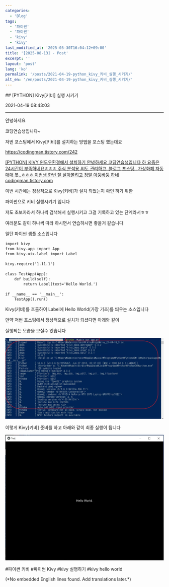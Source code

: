 ```yaml
---
categories:
  - 'Blog'
tags:
  - '파이썬'
  - '파이썬'
  - 'kivy'
  - 'kivy'
last_modified_at: '2025-05-30T16:04:12+09:00'
title: '[2025-08-13] - Post'
excerpt: ''
layout: 'post'
lang: 'ko'
permalink: '/posts/2021-04-19-python_kivy_키비_실행_시키기/'
alt_en: '/en/posts/2021-04-19-python_kivy_키비_실행_시키기/'
---
```


<div class="lang-panel lang-ko" lang="ko">
## [PYTHON] Kivy[키비] 실행 시키기

2021-04-19 08:43:03

* * *

안녕하세요

코딩연습생입니다~

저번 포스팅에서 Kivy[키비]를 설치하는 방법을 포스팅 했는데요

<https://codingman.tistory.com/242>

[ [PYTHON] KIVY 윈도우환경에서 설치하기 안녕하세요 코딩연습생입니다 하 요즘은 24시간이 부족하네요ㅎㅎㅎ 주식 분석용 AI도
관리하고..블로그 포스팅.. 가상화폐 자동 매매 봇..ㅎㅎㅎ 이번생 한번 잘 살아볼려고 정말 아둥바둥 하네
codingman.tistory.com ](https://codingman.tistory.com/242)

이번 시간에는 정상적으로 Kivy[키비]가 설치 되었는지 확인 하기 위한

파이썬으로 키비 실행시키기 입니다

저도 초보자라서 하나씩 검색해서 실행시키고 그걸 기록하고 있는 단계라서ㅎㅎ

여러분도 같이 하나씩 따라 하시면서 연습하시면 좋을거 같습니다

일단 파이썬 샘플 소스입니다

    
    
    import kivy
    from kivy.app import App
    from kivy.uix.label import Label
    
    kivy.require('1.11.1')
    
    class TestApp(App):
        def build(self):
            return Label(text='Hello World.')
    
    if __name__ == '__main__':
        TestApp().run()

Kivy(키비)를 호출하여 Label에 Hello World(가장 기초)를 띄우는 소스입니다

만약 저번 포스팅에서 정상적으로 설치가 되셨다면 아래와 같이

실행되는 모습을 보실수 있습니다

![](/assets/images/python_kivy_키비_실행_시키기/img.png)

이렇게 Kivy[키비] 준비를 하고 아래와 같이 최종 실행이 됩니다

![](/assets/images/python_kivy_키비_실행_시키기/img_1.png)

  

#파이썬 키비 #파이썬 Kivy #kivy 실행하기 #kivy hello world


</div>
<div class="lang-panel lang-en" lang="en">
(*No embedded English lines found. Add translations later.*)

</div>
